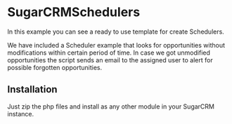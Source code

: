 # SugarCRMSchedulers

In this example you can see a ready to use template for create Schedulers.

We have included a Scheduler example that looks for opportunities without modifications within certain period of time. In case we got unmodified opportunities the script sends an email to the assigned user to alert for possible forgotten opportunities.

## Installation

Just zip the php files and install as any other module in your SugarCRM instance.
